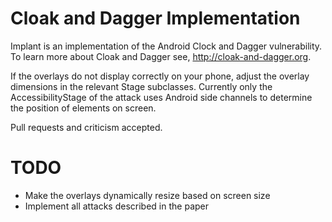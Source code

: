 Cloak and Dagger Implementation
===============================

Implant is an implementation of the Android Clock and Dagger vulnerability.
To learn more about Cloak and Dagger see, http://cloak-and-dagger.org.

If the overlays do not display correctly on your phone, adjust the overlay dimensions in the relevant Stage subclasses.
Currently only the AccessibilityStage of the attack uses Android side channels to determine the position of elements on screen.

Pull requests and criticism accepted.

TODO
====
+ Make the overlays dynamically resize based on screen size
+ Implement all attacks described in the paper
